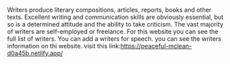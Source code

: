 Writers produce literary compositions, articles, reports, books and other texts. Excellent writing and communication skills are obviously essential, but so is a determined attitude and the ability to take criticism.
The vast majority of writers are self-employed or freelance.
For this website you can see the full list of writers.
You can add a writers for  speech.
you can see the writers information on thi website.
visit this link:https://peaceful-mclean-d0a45b.netlify.app/

